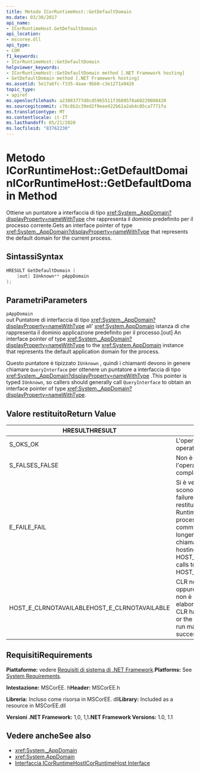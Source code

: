 ```yaml
---
title: Metodo ICorRuntimeHost::GetDefaultDomain
ms.date: 03/30/2017
api_name:
- ICorRuntimeHost.GetDefaultDomain
api_location:
- mscoree.dll
api_type:
- COM
f1_keywords:
- ICorRuntimeHost::GetDefaultDomain
helpviewer_keywords:
- ICorRuntimeHost::GetDefaultDomain method [.NET Framework hosting]
- GetDefaultDomain method [.NET Framework hosting]
ms.assetid: 5e17a6fc-f335-4aae-9bb0-c3e1271a9426
topic_type:
- apiref
ms.openlocfilehash: a23083777d0cd5965511f3689578a60220008420
ms.sourcegitcommit: c76c8b2c39ed2f0eee422b61a2ab4c05ca7771fa
ms.translationtype: MT
ms.contentlocale: it-IT
ms.lasthandoff: 05/21/2020
ms.locfileid: "83762230"
---
```

# <a name="icorruntimehostgetdefaultdomain-method"></a><span data-ttu-id="36364-102">Metodo ICorRuntimeHost::GetDefaultDomain</span><span class="sxs-lookup"><span data-stu-id="36364-102">ICorRuntimeHost::GetDefaultDomain Method</span></span>
<span data-ttu-id="36364-103">Ottiene un puntatore a interfaccia di tipo <xref:System._AppDomain?displayProperty=nameWithType> che rappresenta il dominio predefinito per il processo corrente.</span><span class="sxs-lookup"><span data-stu-id="36364-103">Gets an interface pointer of type <xref:System._AppDomain?displayProperty=nameWithType> that represents the default domain for the current process.</span></span>  
  
## <a name="syntax"></a><span data-ttu-id="36364-104">Sintassi</span><span class="sxs-lookup"><span data-stu-id="36364-104">Syntax</span></span>  
  
```cpp  
HRESULT GetDefaultDomain (  
    [out] IUnknown** pAppDomain  
);  
```  
  
## <a name="parameters"></a><span data-ttu-id="36364-105">Parametri</span><span class="sxs-lookup"><span data-stu-id="36364-105">Parameters</span></span>  
 `pAppDomain`  
 <span data-ttu-id="36364-106">out Puntatore di interfaccia di tipo <xref:System._AppDomain?displayProperty=nameWithType> all' <xref:System.AppDomain> istanza di che rappresenta il dominio applicazione predefinito per il processo.</span><span class="sxs-lookup"><span data-stu-id="36364-106">[out] An interface pointer of type <xref:System._AppDomain?displayProperty=nameWithType> to the <xref:System.AppDomain> instance that represents the default application domain for the process.</span></span>  
  
 <span data-ttu-id="36364-107">Questo puntatore è tipizzato `IUnknown` , quindi i chiamanti devono in genere chiamare `QueryInterface` per ottenere un puntatore a interfaccia di tipo <xref:System._AppDomain?displayProperty=nameWithType> .</span><span class="sxs-lookup"><span data-stu-id="36364-107">This pointer is typed `IUnknown`, so callers should generally call `QueryInterface` to obtain an interface pointer of type <xref:System._AppDomain?displayProperty=nameWithType>.</span></span>  
  
## <a name="return-value"></a><span data-ttu-id="36364-108">Valore restituito</span><span class="sxs-lookup"><span data-stu-id="36364-108">Return Value</span></span>  
  
|<span data-ttu-id="36364-109">HRESULT</span><span class="sxs-lookup"><span data-stu-id="36364-109">HRESULT</span></span>|<span data-ttu-id="36364-110">Descrizione</span><span class="sxs-lookup"><span data-stu-id="36364-110">Description</span></span>|  
|-------------|-----------------|  
|<span data-ttu-id="36364-111">S_OK</span><span class="sxs-lookup"><span data-stu-id="36364-111">S_OK</span></span>|<span data-ttu-id="36364-112">L'operazione è stata completata.</span><span class="sxs-lookup"><span data-stu-id="36364-112">The operation was successful.</span></span>|  
|<span data-ttu-id="36364-113">S_FALSE</span><span class="sxs-lookup"><span data-stu-id="36364-113">S_FALSE</span></span>|<span data-ttu-id="36364-114">Non è stato possibile completare l'operazione.</span><span class="sxs-lookup"><span data-stu-id="36364-114">The operation failed to complete.</span></span>|  
|<span data-ttu-id="36364-115">E_FAIL</span><span class="sxs-lookup"><span data-stu-id="36364-115">E_FAIL</span></span>|<span data-ttu-id="36364-116">Si è verificato un errore irreversibile sconosciuto.</span><span class="sxs-lookup"><span data-stu-id="36364-116">An unknown, catastrophic failure occurred.</span></span> <span data-ttu-id="36364-117">Se un metodo restituisce E_FAIL, il Common Language Runtime (CLR) non è più utilizzabile nel processo.</span><span class="sxs-lookup"><span data-stu-id="36364-117">If a method returns E_FAIL, the common language runtime (CLR) is no longer usable in the process.</span></span> <span data-ttu-id="36364-118">Le chiamate successive a qualsiasi API di hosting restituiscono HOST_E_CLRNOTAVAILABLE.</span><span class="sxs-lookup"><span data-stu-id="36364-118">Subsequent calls to any hosting APIs return HOST_E_CLRNOTAVAILABLE.</span></span>|  
|<span data-ttu-id="36364-119">HOST_E_CLRNOTAVAILABLE</span><span class="sxs-lookup"><span data-stu-id="36364-119">HOST_E_CLRNOTAVAILABLE</span></span>|<span data-ttu-id="36364-120">CLR non è stato caricato in un processo oppure CLR si trova in uno stato in cui non è possibile eseguire codice gestito o elaborare la chiamata correttamente.</span><span class="sxs-lookup"><span data-stu-id="36364-120">The CLR has not been loaded into a process, or the CLR is in a state in which it cannot run managed code or process the call successfully.</span></span>|  
  
## <a name="requirements"></a><span data-ttu-id="36364-121">Requisiti</span><span class="sxs-lookup"><span data-stu-id="36364-121">Requirements</span></span>  
 <span data-ttu-id="36364-122">**Piattaforme:** vedere [Requisiti di sistema di .NET Framework](../../get-started/system-requirements.md).</span><span class="sxs-lookup"><span data-stu-id="36364-122">**Platforms:** See [System Requirements](../../get-started/system-requirements.md).</span></span>  
  
 <span data-ttu-id="36364-123">**Intestazione:** MSCorEE. h</span><span class="sxs-lookup"><span data-stu-id="36364-123">**Header:** MSCorEE.h</span></span>  
  
 <span data-ttu-id="36364-124">**Libreria:** Incluso come risorsa in MSCorEE. dll</span><span class="sxs-lookup"><span data-stu-id="36364-124">**Library:** Included as a resource in MSCorEE.dll</span></span>  
  
 <span data-ttu-id="36364-125">**Versioni .NET Framework:** 1,0, 1,1</span><span class="sxs-lookup"><span data-stu-id="36364-125">**.NET Framework Versions:** 1.0, 1.1</span></span>  
  
## <a name="see-also"></a><span data-ttu-id="36364-126">Vedere anche</span><span class="sxs-lookup"><span data-stu-id="36364-126">See also</span></span>

- <xref:System._AppDomain>
- <xref:System.AppDomain>
- [<span data-ttu-id="36364-127">Interfaccia ICorRuntimeHost</span><span class="sxs-lookup"><span data-stu-id="36364-127">ICorRuntimeHost Interface</span></span>](icorruntimehost-interface.md)
